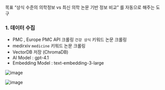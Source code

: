 목표
“상식 수준의 의학정보 vs 최신 의학 논문 기반 정보 비교” 를 자동으로 해주는 도구

### 1. 데이터 수집
- PMC , Europe PMC API 크롤링 `건강 상식` 키워드 논문 크롤링
- medirxiv `medicine` 키워드 논문 크롤링
- VectorDB 저장 (ChromaDB)
- AI Model : gpt-4.1
- Embedding Model : text-embedding-3-large

![image](https://github.com/user-attachments/assets/2a136a03-15d4-450c-a396-68bfb797351f)


![image](https://github.com/user-attachments/assets/405fa90a-910e-48d3-8009-a5736d553923)
